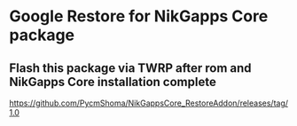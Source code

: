 # Google Restore for NikGapps Core package

## Flash this package via TWRP after rom and NikGapps Core installation complete

https://github.com/PycmShoma/NikGappsCore_RestoreAddon/releases/tag/1.0
